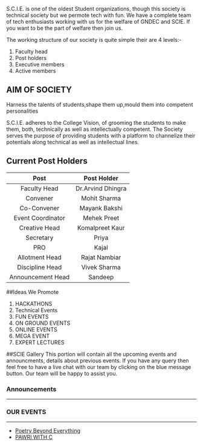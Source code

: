 S.C.I.E. is one of the oldest Student organizations, though this society is technical society but we permote  tech with fun. We have a complete team of tech enthusiasts working with us for the welfare of GNDEC and SCIE. If you want to be the part of welfare then join us.

The working structure of our society is quite simple their are 4 levels:-
1. Faculty head
2. Post holders
3. Executive members
4. Active members

## AIM OF SOCIETY
Harness the talents of students,shape them up,mould them into competent personalities

S.C.I.E. adheres to the College Vision, of grooming the students to make them, both, technically as well as intellectually competent. The Society serves the purpose of providing students with a platform to channelize their potentials along technical as well as intellectual lines.

## Current Post Holders


| Post              | Post Holder       | 
| :----:            | :----:            |
| Faculty Head      | Dr.Arvind Dhingra |
| Convener          | Mohit Sharma      |
| Co-Convener       | Mayank Bakshi     |
| Event Coordinator | Mehek Preet       |
| Creative Head     | Komalpreet Kaur   |
| Secretary         | Priya             |
| PRO               | Kajal             |
| Allotment Head    | Rajat Nambiar     |
| Discipline Head   | Vivek Sharma      |
| Announcement Head | Sandeep           |

##Ideas We Promote
1. HACKATHONS
2. Technical Events
3. FUN EVENTS
4. ON GROUND EVENTS
5. ONLINE EVENTS
6. MEGA EVENT
7. EXPERT LECTURES

##SCIE Gallery
This portion will contain all the upcoming events and announcments, details about previous events. If you have any query then feel free to have a live chat with our team by clicking on the blue message button. Our team will be happy to assist you.

### Announcements
---

### OUR EVENTS
---
* [Poetry Beyond  Everything](/events/poetrybeyondeverything)
* [PAWRI WITH C](/events/pawriwithc.md)





